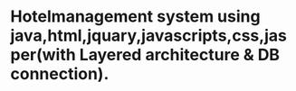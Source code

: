 # Hotelmanagement system using java,html,jquary,javascripts,css,jasper(with Layered architecture & DB connection).
